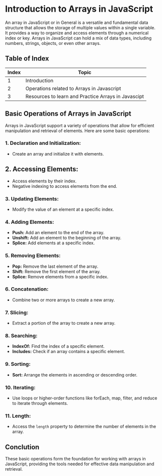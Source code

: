 # Introduction to Arrays in JavaScript
An array in JavaScript or in General is a versatile and fundamental data structure that allows the storage of multiple values within a single variable. It provides a way to organize and access elements through a numerical index or key. Arrays in JavaScript can hold a mix of data types, including numbers, strings, objects, or even other arrays.

## Table of Index

| Index | Topic                 |
|-------|-----------------------|
| 1     | Introduction           |
| 2     | Operations related to Arrays in Javascript         |
| 3     | Resources to learn and Practice Arrays in Javascipt |

## Basic Operations of Arrays in JavaScript

Arrays in JavaScript support a variety of operations that allow for efficient manipulation and retrieval of elements. Here are some basic operations:

### 1. **Declaration and Initialization:**
   - Create an array and initialize it with elements.

## 2. **Accessing Elements:**
   - Access elements by their index.
   - Negative indexing to access elements from the end.

### 3. **Updating Elements:**
   - Modify the value of an element at a specific index.

### 4. **Adding Elements:**
   - **Push:** Add an element to the end of the array.
   - **Unshift:** Add an element to the beginning of the array.
   - **Splice:** Add elements at a specific index.

### 5. **Removing Elements:**
   - **Pop:** Remove the last element of the array.
   - **Shift:** Remove the first element of the array.
   - **Splice:** Remove elements from a specific index.

### 6. **Concatenation:**
   - Combine two or more arrays to create a new array.

### 7. **Slicing:**
   - Extract a portion of the array to create a new array.

### 8. **Searching:**
   - **IndexOf:** Find the index of a specific element.
   - **Includes:** Check if an array contains a specific element.

### 9. **Sorting:**
   - **Sort:** Arrange the elements in ascending or descending order.

### 10. **Iterating:**
   - Use loops or higher-order functions like forEach, map, filter, and reduce to iterate through elements.

### 11. **Length:**
- Access the `length` property to determine the number of elements in the array.


## Conclution

These basic operations form the foundation for working with arrays in JavaScript, providing the tools needed for effective data manipulation and retrieval.
